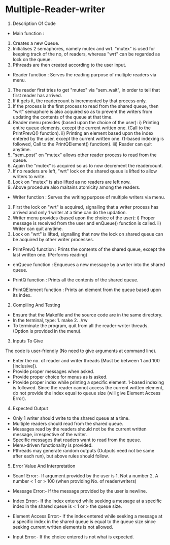 # Multiple-Reader-writer
1. Description Of Code

- Main function :
1. Creates a new Queue.
2. Initialises 2 semaphores, namely mutex and wrt. "mutex" is used for keeping track of the no, of readers, whereas "wrt" can be regarded as lock on the queue.
3. Pthreads are then created according to the user input.

- Reader function : Serves the reading purpose of multiple readers via menu.
1. The reader first tries to get "mutex" via "sem_wait", in order to tell that first reader has arrived.
2. If it gets it, the readercount is incremented by that process only.
3. If the process is the first process to read from the shared queue, then "wrt" semaphore is also acquired so as to prevent the writers from updating the contents of the queue at that time.
4. Reader menu provides (based upon the choice of the user):
        i) Printing entire queue elements, except the current written one. (Call to the PrintPrevQ() function).
        ii) Printing an element based upon the index entered by the user, except the current written one. (1-based indexing is followed, Call to the PrintQElement() functiom).
        iii) Reader can quit anytime.
5. "sem_post" on "mutex" allows other reader process to read from the queue.
6. Again the "mutex" is acquired so as to now decrement the readercount.
7. If no readers are left, "wrt" lock on the shared queue is lifted to allow writers to write.
8. Lock on "mutex" is also lifted as no readers are left now.
9. Above procedure also maitains atomicity among the readers.

- Writer function : Serves the writing purpose of multiple writers via menu.
1. First the lock on "wrt" is acquired, signalling that a writer process has arrived and only 1 writer at a time can do the updation.
2. Writer menu provides (based upon the choice of the user):
        i) Proper message is received from the user and enQueue() function is called.
        ii) Writer can quit anytime.
4. Lock on "wrt" is lifted, signalling that now the lock on shared queue can be acquired by other writer processes.

- PrintPrevQ function : Prints the contents of the shared queue, except the last written one. (Performs reading)

- enQueue function : Enqueues a new message by a writer into the shared queue.

- PrintQ function : Prints all the contents of the shared queue.

- PrintQElement function : Prints an element from the queue based upon its index.

2. Compiling And Testing

- Ensure that the Makefile and the source code are in the same directory.
- In the terminal, type:
        1. make
        2. ./rw
- To terminate the program, quit from all the reader-writer threads. (Option is provided in the menu).

3. Inputs To Give

The code is user-friendly (No need to give arguments at command line).
- Enter the no. of reader and writer threads (Must be between 1 and 100 [inclusive]).
- Provide proper messages when asked.
- Provide proper choice for menus as is asked.
- Provide proper index while printing a specific element. 1-based indexing is followed. Since the reader cannot access the current written element, do not provide the index equal to queue size (will give Element Access Error).

4. Expected Output

- Only 1 writer should write to the shared queue at a time.
- Multiple readers should read from the shared queue.
- Messages read by the readers should not be the current written message, irrespective of the writer.
- Specific messages that readers want to read from the queue.
- Menu-driven functionality is provided.
- Pthreads may generate random outputs (Outputs need not be same after each run), but above rules should follow.

5. Error Value And Interpretation

- Scanf Error:- If argument provided by the user is
                1. Not a number
                2. A number < 1 or > 100 (when providing No. of reader/writers)

- Message Error:- If the message provided by the user is newline.

- Index Error:- If the index entered while seeking a message at a specific index in the shared queue is < 1 or > the queue size.

- Element Access Error:- If the index entered while seeking a message at a specific index in the shared queue is equal to the queue size since seeking current written elements is not allowed.

- Input Error:- If the choice entered is not what is expected.
